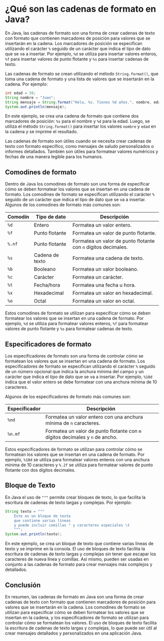 # ¿Qué son las cadenas de formato en Java?

En Java, las cadenas de formato son una forma de crear cadenas de texto con formato que contienen marcadores de posición
para valores que se insertarán en la cadena. Los marcadores de posición se especifican utilizando el carácter `%`
seguido de un carácter que indica el tipo de dato que se va a insertar. Por ejemplo, `%d` se utiliza para insertar
valores enteros, `%f` para insertar valores de punto flotante y `%s` para insertar cadenas de texto.

Las cadenas de formato se crean utilizando el método `String.format()`, que toma una cadena de formato y una lista de
valores que se insertarán en la cadena. Por ejemplo:

```java
int edad = 30;
String nombre = "Juan";
String mensaje = String.format("Hola, %s. Tienes %d años.", nombre, edad);
System.out.println(mensaje);
```

En este ejemplo, se crea una cadena de formato que contiene dos marcadores de posición: `%s` para el nombre y `%d` para
la edad. Luego, se utiliza el método `String.format()` para insertar los valores `nombre` y `edad` en la cadena y se
imprime el resultado.

Las cadenas de formato son útiles cuando se necesita crear cadenas de texto con formato específico, como mensajes de
saludo personalizados o informes detallados. También son útiles para formatear valores numéricos y fechas de una manera
legible para los humanos.

## Comodines de formato

Dentro de Java los comodines de formato son una forma de especificar cómo se deben formatear los valores que se insertan
en una cadena de formato. Los comodines de formato se especifican utilizando el carácter `%` seguido de un carácter que
indica el tipo de dato que se va a insertar. Algunos de los comodines de formato más comunes son:

| Comodín | Tipo de dato    | Descripción                                                    |
|---------|-----------------|----------------------------------------------------------------|
| `%d`    | Entero          | Formatea un valor entero.                                      |
| `%f`    | Punto flotante  | Formatea un valor de punto flotante.                           |
| `%.nf`  | Punto flotante  | Formatea un valor de punto flotante con `n` dígitos decimales. |
| `%s`    | Cadena de texto | Formatea una cadena de texto.                                  |
| `%b`    | Booleano        | Formatea un valor booleano.                                    |
| `%c`    | Carácter        | Formatea un carácter.                                          |
| `%t`    | Fecha/hora      | Formatea una fecha u hora.                                     |
| `%x`    | Hexadecimal     | Formatea un valor en hexadecimal.                              |
| `%o`    | Octal           | Formatea un valor en octal.                                    |

Estos comodines de formato se utilizan para especificar cómo se deben formatear los valores que se insertan en una
cadena de formato. Por ejemplo, `%d` se utiliza para formatear valores enteros, `%f` para formatear valores de punto
flotante y `%s` para formatear cadenas de texto.

## Especificadores de formato

Los especificadores de formato son una forma de controlar cómo se formatean los valores que se insertan en una cadena de
formato. Los especificadores de formato se especifican utilizando el carácter `%` seguido de un número opcional que
indica la anchura mínima del campo y un carácter que indica el tipo de dato que se va a insertar. Por ejemplo, `%10d`
indica que el valor entero se debe formatear con una anchura mínima de 10 caracteres.

Algunos de los especificadores de formato más comunes son:

| Especificador | Descripción                                                                   |
|---------------|-------------------------------------------------------------------------------|
| `%nd`         | Formatea un valor entero con una anchura mínima de `n` caracteres.            |
| `%n.mf`       | Formatea un valor de punto flotante con `m` dígitos decimales y `n` de ancho. |

Estos especificadores de formato se utilizan para controlar cómo se formatean los valores que se insertan en una cadena
de formato. Por ejemplo, `%10d` se utiliza para formatear valores enteros con una anchura mínima de 10 caracteres y
`%.2f` se utiliza para formatear valores de punto flotante con dos dígitos decimales.

## Bloque de Texto

En Java el uso de `"""` permite crear bloques de texto, lo que facilita la escritura de cadenas de texto largas y
complejas. Por ejemplo:

```java
String texto = """
    Este es un bloque de texto
    que contiene varias líneas
    y puede incluir comillas " y caracteres especiales \t
    """;
System.out.println(texto);
```

En este ejemplo, se crea un bloque de texto que contiene varias líneas de texto y se imprime en la consola. El uso de
bloques de texto facilita la escritura de cadenas de texto largas y complejas sin tener que escapar los caracteres de
nueva línea y comillas. Así mismo, pueden ser usadas en conjunto a las cadenas de formato para crear mensajes más
complejos y detallados.

## Conclusión

En resumen, las cadenas de formato en Java son una forma de crear cadenas de texto con formato que contienen marcadores
de posición para valores que se insertarán en la cadena. Los comodines de formato se utilizan para especificar cómo se
deben formatear los valores que se insertan en la cadena, y los especificadores de formato se utilizan para controlar
cómo se formatean los valores. El uso de bloques de texto facilita la escritura de cadenas de texto largas y complejas,
lo que puede ser útil al crear mensajes detallados y personalizados en una aplicación Java.